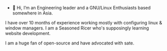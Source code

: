 - 👋 Hi, I’m an Engineering leader and a GNU/Linux Enthusiasts based somewhere in Asia.

I have over 10 months of experience working mostly with configuring linux & window managers. I am a Seasoned Ricer who's supposingly learning website development.

I am a huge fan of open-source and have advocated with sate. 

